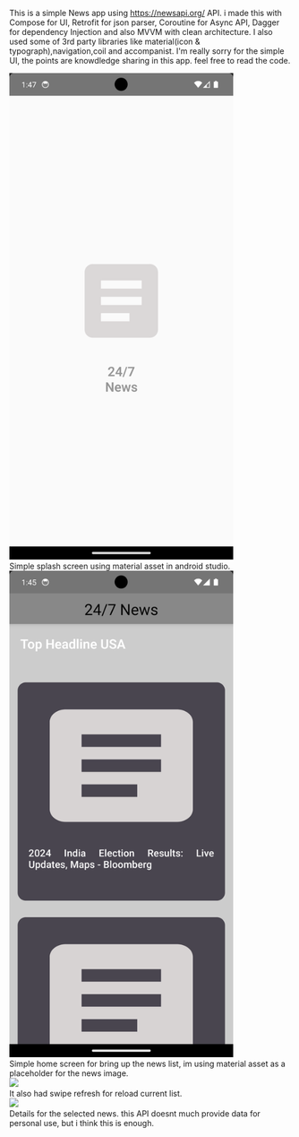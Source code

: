 This is a simple News app using https://newsapi.org/ API. i made this with Compose for UI, Retrofit for json parser, Coroutine for Async API, Dagger for dependency Injection and also MVVM with clean architecture.
I also used some of 3rd party libraries like material(icon & typograph),navigation,coil and accompanist. I'm really sorry for the simple UI, the points are knowdledge sharing in this app. feel free to read the code.

<div align="start">
    <img src="splash screen.png" width="400px"</img> 
</div>
Simple splash screen using material asset in android studio.

<div align="start">
    <img src="home screen.png" width="400px"</img> 
</div>
Simple home screen for bring up the news list, im using material asset as a placeholder for the news image.

<div align="start">
    <img src="home screen 2.png" width="400px"</img> 
</div>
It also had swipe refresh for reload current list.

<div align="start">
    <img src="detail screen.png" width="400px"</img> 
</div>
Details for the selected news. this API doesnt much provide data for personal use, but i think this is enough.
